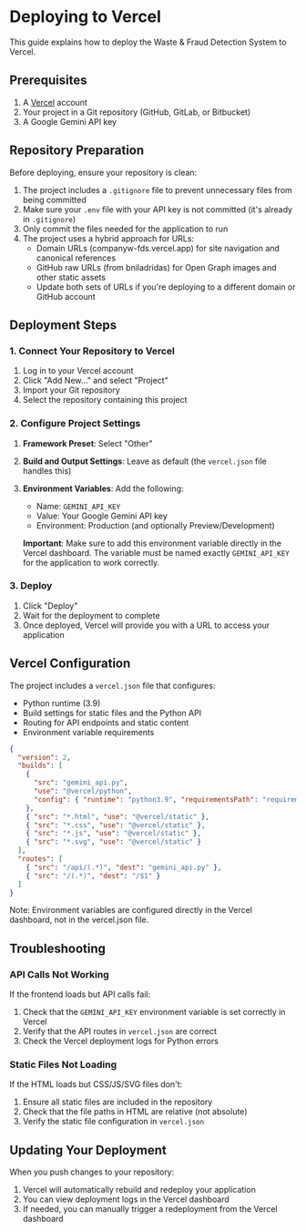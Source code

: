 # Deploying to Vercel

This guide explains how to deploy the Waste & Fraud Detection System to Vercel.

## Prerequisites

1. A [Vercel](https://vercel.com) account
2. Your project in a Git repository (GitHub, GitLab, or Bitbucket)
3. A Google Gemini API key

## Repository Preparation

Before deploying, ensure your repository is clean:

1. The project includes a `.gitignore` file to prevent unnecessary files from being committed
2. Make sure your `.env` file with your API key is not committed (it's already in `.gitignore`)
3. Only commit the files needed for the application to run
4. The project uses a hybrid approach for URLs:
   - Domain URLs (companyw-fds.vercel.app) for site navigation and canonical references
   - GitHub raw URLs (from bniladridas) for Open Graph images and other static assets
   - Update both sets of URLs if you're deploying to a different domain or GitHub account

## Deployment Steps

### 1. Connect Your Repository to Vercel

1. Log in to your Vercel account
2. Click "Add New..." and select "Project"
3. Import your Git repository
4. Select the repository containing this project

### 2. Configure Project Settings

1. **Framework Preset**: Select "Other"
2. **Build and Output Settings**: Leave as default (the `vercel.json` file handles this)
3. **Environment Variables**: Add the following:
   - Name: `GEMINI_API_KEY`
   - Value: Your Google Gemini API key
   - Environment: Production (and optionally Preview/Development)

   **Important**: Make sure to add this environment variable directly in the Vercel dashboard. The variable must be named exactly `GEMINI_API_KEY` for the application to work correctly.

### 3. Deploy

1. Click "Deploy"
2. Wait for the deployment to complete
3. Once deployed, Vercel will provide you with a URL to access your application

## Vercel Configuration

The project includes a `vercel.json` file that configures:

- Python runtime (3.9)
- Build settings for static files and the Python API
- Routing for API endpoints and static content
- Environment variable requirements

```json
{
  "version": 2,
  "builds": [
    {
      "src": "gemini_api.py",
      "use": "@vercel/python",
      "config": { "runtime": "python3.9", "requirementsPath": "requirements-vercel.txt" }
    },
    { "src": "*.html", "use": "@vercel/static" },
    { "src": "*.css", "use": "@vercel/static" },
    { "src": "*.js", "use": "@vercel/static" },
    { "src": "*.svg", "use": "@vercel/static" }
  ],
  "routes": [
    { "src": "/api/(.*)", "dest": "gemini_api.py" },
    { "src": "/(.*)", "dest": "/$1" }
  ]
}
```

Note: Environment variables are configured directly in the Vercel dashboard, not in the vercel.json file.

## Troubleshooting

### API Calls Not Working

If the frontend loads but API calls fail:

1. Check that the `GEMINI_API_KEY` environment variable is set correctly in Vercel
2. Verify that the API routes in `vercel.json` are correct
3. Check the Vercel deployment logs for Python errors

### Static Files Not Loading

If the HTML loads but CSS/JS/SVG files don't:

1. Ensure all static files are included in the repository
2. Check that the file paths in HTML are relative (not absolute)
3. Verify the static file configuration in `vercel.json`

## Updating Your Deployment

When you push changes to your repository:

1. Vercel will automatically rebuild and redeploy your application
2. You can view deployment logs in the Vercel dashboard
3. If needed, you can manually trigger a redeployment from the Vercel dashboard
